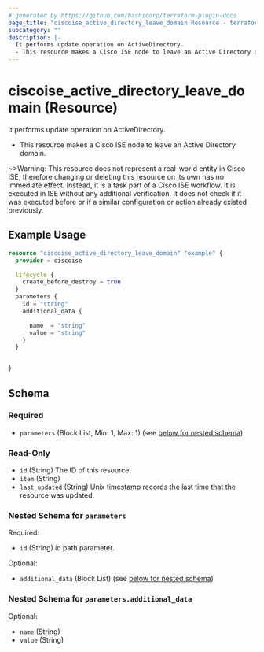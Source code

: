```yaml
---
# generated by https://github.com/hashicorp/terraform-plugin-docs
page_title: "ciscoise_active_directory_leave_domain Resource - terraform-provider-ciscoise"
subcategory: ""
description: |-
  It performs update operation on ActiveDirectory.
  - This resource makes a Cisco ISE node to leave an Active Directory domain.
---
```


# ciscoise_active_directory_leave_domain (Resource)

It performs update operation on ActiveDirectory.
- This resource makes a Cisco ISE node to leave an Active Directory domain.


~>Warning: This resource does not represent a real-world entity in Cisco ISE, therefore changing or deleting this resource on its own has no immediate effect. Instead, it is a task part of a Cisco ISE workflow. It is executed in ISE without any additional verification. It does not check if it was executed before or if a similar configuration or action already existed previously.

## Example Usage

```terraform
resource "ciscoise_active_directory_leave_domain" "example" {
  provider = ciscoise

  lifecycle {
    create_before_destroy = true
  }
  parameters {
    id = "string"
    additional_data {

      name  = "string"
      value = "string"
    }
  }


}
```

<!-- schema generated by tfplugindocs -->
## Schema

### Required

- `parameters` (Block List, Min: 1, Max: 1) (see [below for nested schema](#nestedblock--parameters))

### Read-Only

- `id` (String) The ID of this resource.
- `item` (String)
- `last_updated` (String) Unix timestamp records the last time that the resource was updated.

<a id="nestedblock--parameters"></a>
### Nested Schema for `parameters`

Required:

- `id` (String) id path parameter.

Optional:

- `additional_data` (Block List) (see [below for nested schema](#nestedblock--parameters--additional_data))

<a id="nestedblock--parameters--additional_data"></a>
### Nested Schema for `parameters.additional_data`

Optional:

- `name` (String)
- `value` (String)



